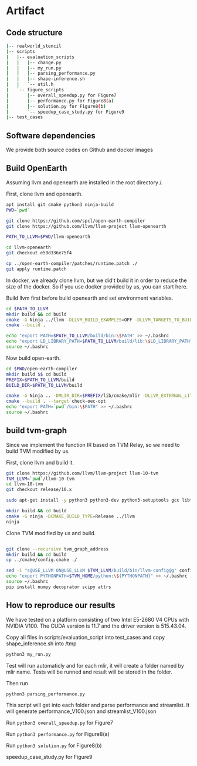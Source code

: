 # Artifact

## Code structure
```sh
|-- realworld_stencil 
|-- scripts
|   |-- evaluation_scripts
|   |   |-- change.py
|   |   |-- my_run.py
|   |   |-- parsing_performance.py
|   |   |-- shape-inference.sh
|   |   `-- util.h
|   `-- figure_scripts
|       |-- overall_speedup.py for Figure7
|       |-- performance.py for Figure8(a)
|       |-- solution.py for Figure8(b)
|       `-- speedup_case_study.py for Figure9
|-- test_cases
```


## Software dependencies 

We provide both source codes on Github and docker images

## Build OpenEarth

Assuming llvm and openearth are installed in the root directory /.

First, clone llvm and openearth.

```sh
apt install git cmake python3 ninja-build 
PWD=`pwd`

git clone https://github.com/spcl/open-earth-compiler
git clone https://github.com/llvm/llvm-project llvm-openearth

PATH_TO_LLVM=$PWD/llvm-openearth

cd llvm-openearth
git checkout e59d336e75f4

cp ../open-earth-compiler/patches/runtime.patch ./
git apply runtime.patch
```

In docker, we already clone llvm, but we did't build it in order to reduce the size of the docker. So if you use docker provided by us, you can start here. 


Build llvm first before build openearth and set environment variables.

```sh
cd $PATH_TO_LLVM
mkdir build && cd build
cmake -G Ninja ../llvm -DLLVM_BUILD_EXAMPLES=OFF -DLLVM_TARGETS_TO_BUILD="host;NVPTX" -DCMAKE_INSTALL_PREFIX=. -DLLVM_ENABLE_PROJECTS="mlir;clang" -DLLVM_OPTIMIZED_TABLEGEN=ON -DLLVM_ENABLE_OCAMLDOC=OFF -DLLVM_ENABLE_BINDINGS=OFF -DLLVM_INSTALL_UTILS=ON -DMLIR_CUDA_RUNNER_ENABLED=ON
cmake --build .

echo "export PATH=$PATH_TO_LLVM/build/bin:\$PATH" >> ~/.bashrc
echo "export LD_LIBRARY_PATH=$PATH_TO_LLVM/build/lib:\$LD_LIBRARY_PATH" >> ~/.bashrc
source ~/.bashrc
```

Now build open-earth.

```sh
cd $PWD/open-earth-compiler
mkdir build $$ cd build 
PREFIX=$PATH_TO_LLVM/build
BUILD_DIR=$PATH_TO_LLVM/build

cmake -G Ninja .. -DMLIR_DIR=$PREFIX/lib/cmake/mlir -DLLVM_EXTERNAL_LIT=$BUILD_DIR/bin/llvm-lit
cmake --build . --target check-oec-opt
echo "export PATH=`pwd`/bin:\$PATH" >> ~/.bashrc
source ~/.bashrc
```

## build tvm-graph
Since we implement the function IR based on TVM Relay, so we need to build TVM modified by us.


First, clone llvm and build it.


```sh
git clone https://github.com/llvm/llvm-project llvm-10-tvm
TVM_LLVM=`pwd`/llvm-10-tvm
cd llvm-10-tvm
git checkout release/10.x

sudo apt-get install -y python3 python3-dev python3-setuptools gcc libtinfo-dev zlib1g-dev build-essential cmake libedit-dev libxml2-dev

mkdir build && cd build
cmake -G ninja -DCMAKE_BUILD_TYPE=Release ../llvm
ninja
```

Clone TVM modified by us and build.

```sh

git clone --recursive tvm_graph_address
mkdir build && cd build
cp ../cmake/config.cmake ./

sed -i "s@USE_LLVM ON@USE_LLVM $TVM_LLVM/build/bin/llvm-config@g" config.cmake
echo "export PYTHONPATH=$TVM_HOME/python:\${PYTHONPATH}" >> ~/.bashrc
source ~/.bashrc
pip install numpy decoprator scipy attrs
```


## How to reproduce our results 
We have tested on a platform consisting of two Intel E5-2680 V4 CPUs with NVIDIA V100. The CUDA version is 11.7 and the driver version is 515.43.04.

Copy all files in scripts/evaluation_script into test_cases and copy shape_inference.sh into /tmp

```sh
python3 my_run.py
```

Test will run automaticly and for each mlir, it will create a folder named by mlir name. Tests will be runned and result will be stored in the folder.

Then run 

```
python3 parsing_performance.py
```

This script will get into each folder and parse performance and streamlist. It will generate performance_V100.json and streamlist_V100.json

Run `python3 overall_speedup.py` for Figure7

Run `python3 performance.py` for Figure8(a)

Run `python3 solution.py` for Figure8(b)

speedup_case_study.py for Figure9